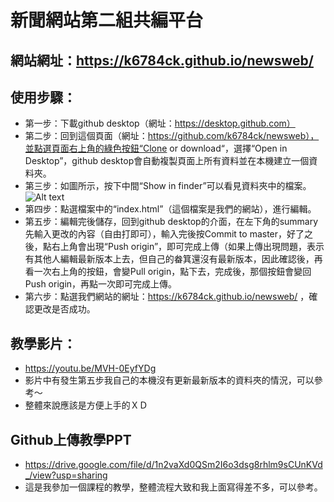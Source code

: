 # 新聞網站第二組共編平台
## 網站網址：https://k6784ck.github.io/newsweb/
## 使用步驟：
* 第一步：下載github desktop（網址：https://desktop.github.com）
* 第二步：回到這個頁面（網址：https://github.com/k6784ck/newsweb），並點選頁面右上角的綠色按鈕“Clone or download“，選擇“Open in Desktop”，github desktop會自動複製頁面上所有資料並在本機建立一個資料夾。
* 第三步：如圖所示，按下中間“Show in finder”可以看見資料夾中的檔案。
![Alt text](https://i.imgur.com/iuhUdAx.png)
* 第四步：點選檔案中的“index.html”（這個檔案是我們的網站），進行編輯。
* 第五步：編輯完後儲存，回到github desktop的介面，在左下角的summary先輸入更改的內容（自由打即可），輸入完後按Commit to master，好了之後，點右上角會出現“Push origin”，即可完成上傳（如果上傳出現問題，表示有其他人編輯最新版本上去，但自己的畚箕還沒有最新版本，因此確認後，再看一次右上角的按鈕，會變Pull origin，點下去，完成後，那個按鈕會變回Push origin，再點一次即可完成上傳。
* 第六步：點選我們網站的網址：https://k6784ck.github.io/newsweb/ ，確認更改是否成功。

## 教學影片：
* https://youtu.be/MVH-0EyfYDg
* 影片中有發生第五步我自己的本機沒有更新最新版本的資料夾的情況，可以參考～
* 整體來說應該是方便上手的ＸＤ

## Github上傳教學PPT
* https://drive.google.com/file/d/1n2vaXd0QSm2I6o3dsg8rhlm9sCUnKVd_/view?usp=sharing
* 這是我參加一個課程的教學，整體流程大致和我上面寫得差不多，可以參考。
